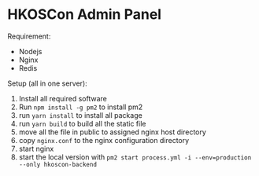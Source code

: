 # HKOSCon Admin Panel

Requirement:
- Nodejs
- Nginx
- Redis

Setup (all in one server):

1. Install all required software
2. Run `npm install -g pm2` to install pm2
3. run `yarn install` to install all package
4. run `yarn build` to build all the static file
5. move all the file in public to assigned nginx host directory
6. copy `nginx.conf` to the nginx configuration directory
7. start nginx
8. start the local version with `pm2 start process.yml -i --env=production --only hkoscon-backend`